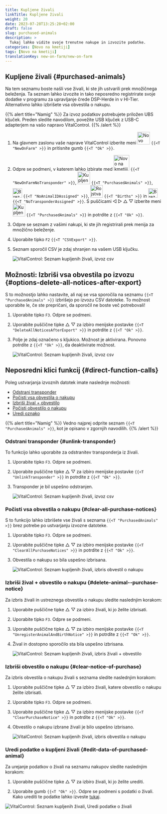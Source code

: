 ```yaml
---
title: Kupljene živali
linkTitle: Kupljene živali
weight: 20
date: 2023-07-28T13:25:28+02:00
draft: false
slug: purchased-animals
description: >
  Tukaj lahko vidite svoje trenutne nakupe in izvozite podatke.
categories: [Novo na kmetiji]
tags: [Novo na kmetiji]
translationKey: new-on-farm/new-on-farm
---
```

## Kupljene živali {#purchased-animals}

Na tem seznamu boste našli vse živali, ki ste jih ustvarili prek množičnega beleženja. Ta seznam lahko izvozite in tako neposredno registrirate svoje dodatke v programu za upravljanje črede DSP-Herde in v HI-Tier. Alternativno lahko izbrišete vsa obvestila o nakupu.

{{% alert title="Namig" %}}
Za izvoz podatkov potrebujete priložen UBS ključek. Preden sledite navodilom, povežite USB ključek z USB-C adapterjem na vašo napravo VitalControl.
{{% /alert %}}

1. Na glavnem zaslonu vaše naprave VitalControl izberite meni <img src="/icons/main/new-on-farm.svg" width="40" align="bottom" alt="Novo na kmetiji" /> `{{<T "NewOnFarm" >}}` in pritisnite gumb `{{<T "Ok" >}}`.

2. Odpre se podmeni, v katerem lahko izbirate med <img src="/icons/registration/new-on-farm-no-transponder.svg" width="50" align="bottom" alt="Novo na kmetiji, brez transponderja" /> `{{<T "NewOnFarmNoTransponder" >}}`, <img src="/icons/main/new-on-farm.svg" width="40" align="bottom" alt="Kupljene živali" /> `{{<T "PurchasedAnimals" >}}`, <img src="/icons/registration/no-eartag-number.svg" width="30" align="bottom" alt="Brez nacionalne ID številke" /> `{{<T "NoAnimalIDAssigned" >}}`, <img src="/icons/main/births.svg" width="40" align="bottom" alt="Rojstva" /> `{{<T "Births" >}}` in <img src="/icons/registration/no-transponder.svg" width="30" align="bottom" alt="Brez dodeljenega transponderja" /> `{{<T "NoTransponderAssigned" >}}`. S puščicami ◁ ▷ △ ▽ izberite meni <img src="/icons/main/new-on-farm.svg" width="40" align="bottom" alt="Kupljene živali" /> `{{<T "PurchasedAnimals" >}}` in potrdite z `{{<T "Ok" >}}`.

3. Odpre se seznam z vašimi nakupi, ki ste jih registrirali prek menija za množično beleženje.


4. Uporabite tipko `F2` `{{<T "CSVExport" >}}`.

5. Seznam sporočil CSV je zdaj shranjen na vašem USB ključku.

    ![VitalControl: Seznam kupljenih živali, izvoz csv](../images/purchasedanimals.png "Kupljene živali, izvoz csv")

## Možnosti: Izbriši vsa obvestila po izvozu {#options-delete-all-notices-after-export}

S to možnostjo lahko nastavite, ali naj se vsa sporočila na seznamu `{{<T "PurchasedAnimals" >}}` izbrišejo po izvozu CSV datoteke. To možnost uporabite le, če ste prepričani, da sporočil ne boste več potrebovali!

1. Uporabite tipko `F3`. Odpre se podmeni.

2. Uporabite puščične tipke △ ▽ za izbiro menijske postavke `{{<T "DeleteAllNoticesAfterExport" >}}` in potrdite z `{{<T "Ok" >}}`.

3. Polje je zdaj označeno s kljukico. Možnost je aktivirana. Ponovno potrdite z `{{<T "Ok" >}}`, da deaktivirate možnost.

    ![VitalControl: Seznam kupljenih živali, izvoz csv](../images/delete-all.png "Izbriši vsa obvestila po izvozu")

## Neposredni klici funkcij {#direct-function-calls}

Poleg ustvarjanja izvoznih datotek imate naslednje možnosti:

- [Odstrani transponder](#unlink-transponder)
- [Počisti vsa obvestila o nakupu](#clear-all-purchase-notices)
- [Izbriši žival + obvestilo](#delete-animal--purchase-notice)
- [Počisti obvestilo o nakupu](#clear-notice-of-purchase)
- [Uredi oznako](#edit-data-of-purchased-animal)

{{% alert title="Namig" %}}
Vedno najprej odprite seznam `{{<T "PurchasedAnimals" >}}`, kot je opisano v zgornjih navodilih.
{{% /alert %}}

### Odstrani transponder {#unlink-transponder}

To funkcijo lahko uporabite za odstranitev transponderja iz živali.

1. Uporabite tipko `F3`. Odpre se podmeni.

2. Uporabite puščične tipke △ ▽ za izbiro menijske postavke `{{<T "UnlinkTransponder" >}}` in potrdite z `{{<T "Ok" >}}`.

3. Transponder je bil uspešno odstranjen.

    ![VitalControl: Seznam kupljenih živali, izvoz csv](../images/unlink-transponder.png "Kupljene živali, odstranitev transponderja")

### Počisti vsa obvestila o nakupu {#clear-all-purchase-notices}

S to funkcijo lahko izbrišete vse živali s seznama `{{<T "PurchasedAnimals" >}}` brez potrebe po ustvarjanju izvozne datoteke.

1. Uporabite tipko `F3`. Odpre se podmeni.

2. Uporabite puščične tipke △ ▽ za izbiro menijske postavke `{{<T "ClearAllPurchaseNotices" >}}` in potrdite z `{{<T "Ok" >}}`.

3. Obvestila o nakupu so bila uspešno izbrisana.

    ![VitalControl: Seznam kupljenih živali, izbris obvestil o nakupu](../images/clear.png "Izbriši vsa obvestila o nakupu")

### Izbriši žival + obvestilo o nakupu {#delete-animal--purchase-notice}

Za izbris živali in ustreznega obvestila o nakupu sledite naslednjim korakom:

1. Uporabite puščične tipke △ ▽ za izbiro živali, ki jo želite izbrisati.

2. Uporabite tipko `F3`. Odpre se podmeni.

3. Uporabite puščične tipke △ ▽ za izbiro menijske postavke `{{<T "UnregisterAnimalAndBirthNotice" >}}` in potrdite z `{{<T "Ok" >}}`.

4. Žival in dostopno sporočilo sta bila uspešno izbrisana.

    ![VitalControl: Seznam kupljenih živali, izbris živali + obvestilo](../images/delete.png "Izbriši žival + obvestilo")

### Izbriši obvestilo o nakupu {#clear-notice-of-purchase}

Za izbris obvestila o nakupu živali s seznama sledite naslednjim korakom:

1. Uporabite puščične tipke △ ▽ za izbiro živali, katere obvestilo o nakupu želite izbrisati.

2. Uporabite tipko `F3`. Odpre se podmeni.

3. Uporabite puščične tipke △ ▽ za izbiro menijske postavke `{{<T "ClearPurchaseNotice" >}}` in potrdite z `{{<T "Ok" >}}`.

4. Obvestilo o nakupu izbrane živali je bilo uspešno izbrisano.

    ![VitalControl: Seznam kupljenih živali, izbris obvestila o nakupu](../images/clearnotice.png "Izbriši obvestilo o nakupu")

### Uredi podatke o kupljeni živali {#edit-data-of-purchased-animal}

Za urejanje podatkov o živali na seznamu nakupov sledite naslednjim korakom:

1. Uporabite puščične tipke △ ▽ za izbiro živali, ki jo želite urediti.

2. Uporabite gumb `{{<T "Ok" >}}`. Odpre se podmeni s podatki o živali. Kako urediti te podatke lahko izveste [tukaj](/sl/docs/actions/edit/#edit-animal-data).

![VitalControl: Seznam kupljenih živali, Uredi podatke o živali](../images/edit.png "Uredi podatke o kupljeni živali")
